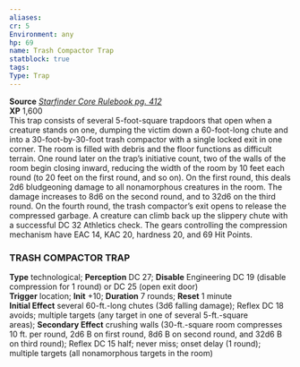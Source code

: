 ```yaml
---
aliases: 
cr: 5
Environment: any
hp: 69
name: Trash Compactor Trap
statblock: true
tags: 
Type: Trap
---
```

**Source** [_Starfinder Core Rulebook pg. 412_](https://paizo.com/products/btpy9ssr?Starfinder-Core-Rulebook)  
**XP** 1,600  
This trap consists of several 5-foot-square trapdoors that open when a creature stands on one, dumping the victim down a 60-foot-long chute and into a 30-foot-by-30-foot trash compactor with a single locked exit in one corner. The room is filled with debris and the floor functions as difficult terrain. One round later on the trap’s initiative count, two of the walls of the room begin closing inward, reducing the width of the room by 10 feet each round (to 20 feet on the first round, and so on). On the first round, this deals 2d6 bludgeoning damage to all nonamorphous creatures in the room. The damage increases to 8d6 on the second round, and to 32d6 on the third round. On the fourth round, the trash compactor’s exit opens to release the compressed garbage. A creature can climb back up the slippery chute with a successful DC 32 Athletics check. The gears controlling the compression mechanism have EAC 14, KAC 20, hardness 20, and 69 Hit Points.

### TRASH COMPACTOR TRAP

**Type** technological; **Perception** DC 27; **Disable** Engineering DC 19 (disable compression for 1 round) or DC 25 (open exit door)  
**Trigger** location; **Init** +10; **Duration** 7 rounds; **Reset** 1 minute  
**Initial Effect** several 60-ft.-long chutes (3d6 falling damage); Reflex DC 18 avoids; multiple targets (any target in one of several 5-ft.-square areas); **Secondary Effect** crushing walls (30-ft.-square room compresses 10 ft. per round, 2d6 B on first round, 8d6 B on second round, and 32d6 B on third round); Reflex DC 15 half; never miss; onset delay (1 round); multiple targets (all nonamorphous targets in the room)